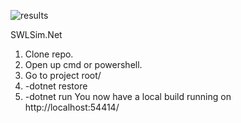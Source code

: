 ![results](https://cdn.discordapp.com/attachments/346430900252442624/364544409137577984/unknown.png)

SWLSim.Net

1. Clone repo.
2. Open up cmd or powershell.
3. Go to project root/
4. -dotnet restore
5. -dotnet run
You now have a local build running on http://localhost:54414/ 
